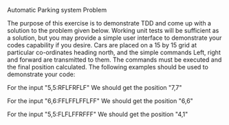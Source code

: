 
Automatic Parking system Problem

The purpose of this exercise is to demonstrate TDD and come up with a solution to the problem given below.
Working unit tests will be sufficient as a solution, but you may provide a simple user interface to demonstrate
your codes capability if you desire. Cars are placed on a 15 by 15 grid at particular co-ordinates heading north,
and the simple commands Left, right and forward are transmitted to them. The commands must be executed and the final
position calculated. The following examples should be used to demonstrate your code:

For the input "5,5:RFLFRFLF" We should get the position "7,7"

For the input "6,6:FFLFFLFFLFF" We should get the position "6,6"

For the input "5,5:FLFLFFRFFF" We should get the position "4,1"
